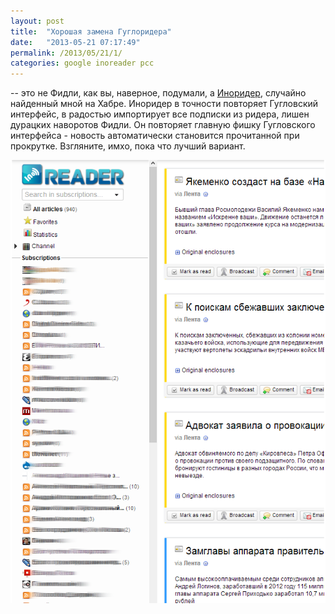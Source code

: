 ```yaml
---
layout: post
title:  "Хорошая замена Гуглоридера"
date:   "2013-05-21 07:17:49"
permalink: /2013/05/21/1/
categories: google inoreader рсс
---
```


-- это не Фидли, как вы, наверное, подумали, а
[Иноридер](https://www.inoreader.com/), случайно найденный мной на
Хабре.  Иноридер в точности повторяет Гугловский интерфейс, в радостью
импортирует все подписки из ридера, лишен дурацких наворотов Фидли.
Он повторяет главную фишку Гугловского интерфейса - новость
автоматически становится прочитанной при прокрутке.  Взгляните, имхо,
пока что лучший вариант.

![screenshot](/assets/static/inoreader.png)

